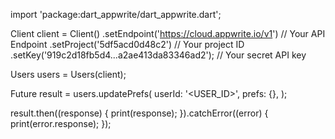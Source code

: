 import 'package:dart_appwrite/dart_appwrite.dart';

Client client = Client()
  .setEndpoint('https://cloud.appwrite.io/v1') // Your API Endpoint
  .setProject('5df5acd0d48c2') // Your project ID
  .setKey('919c2d18fb5d4...a2ae413da83346ad2'); // Your secret API key

Users users = Users(client);

Future result = users.updatePrefs(
  userId: '<USER_ID>',
  prefs: {},
);

result.then((response) {
  print(response);
}).catchError((error) {
  print(error.response);
});
